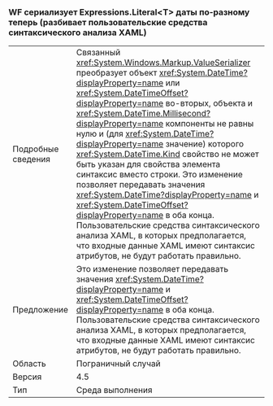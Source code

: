 ### <a name="wf-serializes-expressionsliterallttgt-datetimes-differently-now-breaks-custom-xaml-parsers"></a>WF сериализует Expressions.Literal&lt;T&gt; даты по-разному теперь (разбивает пользовательские средства синтаксического анализа XAML)

|   |   |
|---|---|
|Подробные сведения|Связанный <xref:System.Windows.Markup.ValueSerializer> преобразует объект <xref:System.DateTime?displayProperty=name> или <xref:System.DateTimeOffset?displayProperty=name> во-вторых, объекта и <xref:System.DateTime.Millisecond?displayProperty=name> компоненты не равны нулю и (для <xref:System.DateTime?displayProperty=name> значение) которого <xref:System.DateTime.Kind> свойство не может быть указан для свойства элемента синтаксис вместо строки. Это изменение позволяет передавать значения <xref:System.DateTime?displayProperty=name> и <xref:System.DateTimeOffset?displayProperty=name> в оба конца. Пользовательские средства синтаксического анализа XAML, в которых предполагается, что входные данные XAML имеют синтаксис атрибутов, не будут работать правильно.|
|Предложение|Это изменение позволяет передавать значения <xref:System.DateTime?displayProperty=name> и <xref:System.DateTimeOffset?displayProperty=name> в оба конца. Пользовательские средства синтаксического анализа XAML, в которых предполагается, что входные данные XAML имеют синтаксис атрибутов, не будут работать правильно.|
|Область|Пограничный случай|
|Версия|4.5|
|Тип|Среда выполнения|

